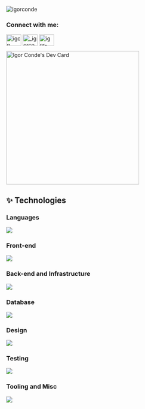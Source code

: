 <p align="left"> <img src="https://komarev.com/ghpvc/?username=igorconde&label=Profile%20views&color=0e75b6&style=flat" alt="igorconde" /> </p>

<h3 align="left">Connect with me:</h3>
<p align="left">
<a href="https://dev.to/igcp" target="blank"><img align="center" src="https://raw.githubusercontent.com/rahuldkjain/github-profile-readme-generator/master/src/images/icons/Social/devto.svg" alt="igcp" height="30" width="40" /></a>
<a href="https://twitter.com/_igorconde" target="blank"><img align="center" src="https://raw.githubusercontent.com/rahuldkjain/github-profile-readme-generator/master/src/images/icons/Social/twitter.svg" alt="_igorconde" height="30" width="40" /></a>
<a href="https://linkedin.com/in/igor-conde" target="blank"><img align="center" src="https://raw.githubusercontent.com/rahuldkjain/github-profile-readme-generator/master/src/images/icons/Social/linked-in-alt.svg" alt="igor-conde" height="30" width="40" /></a>
</p>

<a href="https://app.daily.dev/igor_conde"><img src="https://api.daily.dev/devcards/v2/GblC6vN8G.png?r=erk&type=default" width="356" alt="Igor Conde's Dev Card"/></a>

## ✨ Technologies
### Languages
![](https://skillicons.dev/icons?i=js,ts,java,php,py,lua,cs,c)
  
### Front-end
![](https://skillicons.dev/icons?i=react,vue,angular,redux,styledcomponents,emotion,sass,tailwindcss,css,bootstrap,vite,nextjs,react,jquery,d3,materialui,pug,electron,gatsby,html,alpinejs,bun,codepen,vuetify,webpack,deno,pinia,wordpress,babel)
  
### Back-end and Infrastructure
![](https://skillicons.dev/icons?i=nodejs,express,flask,hibernate,laravel,maven,nestjs,prisma,spring,symfony,nginx,redis,flask,fastapi,graphql,cloudflare,netlify,rabbitmq,reactivex)

### Database
![](https://skillicons.dev/icons?i=firebase,mongodb,mysql,postgres,sqlite)

### Design
![](https://skillicons.dev/icons?i=figma,ps)

### Testing
![](https://skillicons.dev/icons?i=jest,selenium,gherkin,vitest,cypress)

### Tooling and Misc
![](https://skillicons.dev/icons?i=docker,github,git,idea,vscode,vscodium,visualstudio,eclipse,neovim,linux,bash,powershell,regex,unity,md,ae,anaconda,androidstudio,bitbucket,webstorm,windows,devto,discord,phpstorm,postman,pycharm,sentry,yarn)
